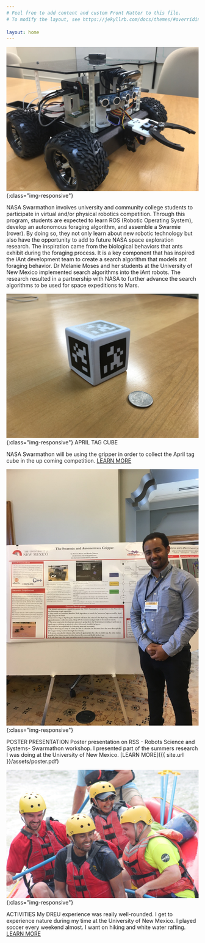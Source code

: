 ```yaml
---
# Feel free to add content and custom Front Matter to this file.
# To modify the layout, see https://jekyllrb.com/docs/themes/#overriding-theme-defaults

layout: home
---
```



![image](/img/rover_orig.png){:class="img-responsive"} 

NASA Swarmathon involves university and community college students to participate in virtual and/or physical robotics competition. 
Through this program, students are expected to learn ROS (Robotic Operating System), develop an autonomous foraging algorithm, and
assemble a Swarmie (rover). By doing so, they not only learn about new robotic technology but also have the opportunity to add to 
future NASA space exploration research. The inspiration came from the biological behaviors that ants exhibit during the foraging process.
It is a key component that has inspired the iAnt development team to create a search algorithm that models ant foraging behavior.
Dr Melanie Moses and her students at the University of New Mexico implemented search algorithms into the  iAnt robots. The research
resulted in a partnership with NASA to further advance the search algorithms to be used for space expeditions to Mars.​

 
![image](/img/tag_orig.jpg){:class="img-responsive"} 
APRIL TAG CUBE

NASA Swarmathon will be using the gripper in order to collect the April tag cube in the up coming competition.
[LEARN MORE](http://nasaswarmathon.com/)


![image](/img/2016-06-19-14-30-39_orig.jpg){:class="img-responsive"} 
 
POSTER PRESENTATION
Poster presentation on RSS - Robots Science and Systems- Swarmathon workshop. I presented part of the summers research 
I was doing at the University of New Mexico.
[LEARN MORE]({{ site.url }}/assets/poster.pdf)

![image](/img/img-0115_orig.jpg){:class="img-responsive"} 
 
ACTIVITIES
My DREU experience was really well-rounded. I get to experience nature during my time at the University of New Mexico. 
I played soccer every weekend almost. I want on hiking and white water rafting.
[LEARN MORE](https://www.newmexicoriveradventures.com/)
